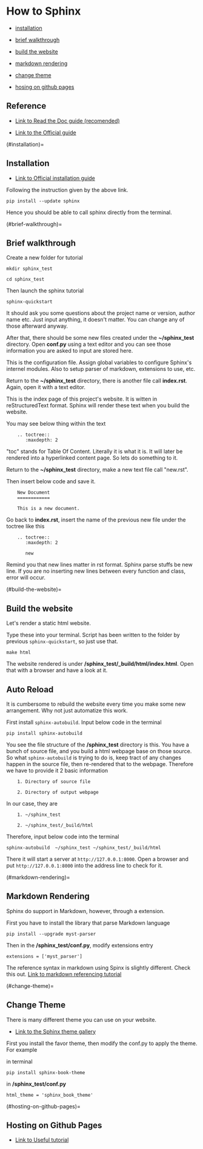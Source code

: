 # How to Sphinx

- [installation](#installation)

- [brief walkthrough](#brief-walkthrough)

- [build the website](#build-the-website)

- [markdown rendering](#markdown-rendering)

- [change theme](#change-theme)

- [hosing on github pages](#hosting-on-github-pages)

## Reference

- [Link to Read the Doc guide (recomended)](https://docs.readthedocs.io/en/stable/intro/getting-started-with-sphinx.html)

- [Link to the Official guide](https://www.sphinx-doc.org/en/master/usage/quickstart.html)

(#installation)=
## Installation

- [Link to Official installation guide](https://www.sphinx-doc.org/en/master/usage/installation.html)

Following the instruction given by the above link.

    pip install --update sphinx

Hence you should be able to call sphinx directly from the terminal.

(#brief-walkthrough)=
## Brief walkthrough

Create a new folder for tutorial

    mkdir sphinx_test

    cd sphinx_test

Then launch the sphinx tutorial

    sphinx-quickstart

It should ask you some questions about the project name or version, author name etc.  Just input anything, it doesn't matter. You can change any of those afterward anyway.

After that, there should be some new files created under the **~/sphinx_test** directory. Open **conf.py** using a text editor and you can see those information you are asked to input are stored here.

This is the configuration file. Assign global variables to configure Sphinx's internel modules. Also to setup parser of markdown, extensions to use, etc.

Return to the **~/sphinx_test** directory, there is another file call **index.rst**. Again, open it with a text editor.

This is the index page of this project's website. It is witten in reStructuredText format. Sphinx will render these text when you build the website.

You may see below thing within the text

        .. toctree::
           :maxdepth: 2

"toc" stands for Table Of Content. Literally it is what it is. It will later be rendered into a hyperlinked content page. So lets do something to it.

Return to the **~/sphinx_test** directory, make a new text file call "new.rst".

Then insert below code and save it.

        New Document
        ============

        This is a new document.

Go back to **index.rst**, insert the name of the previous new file under the toctree like this

        .. toctree::
           :maxdepth: 2

           new

Remind you that new lines matter in rst format. Sphinx parse stuffs be new line. If you are no inserting new lines between every function and class, error will occur.

(#build-the-website)=
## Build the website

Let's render a static html website.

Type these into your terminal. Script has been written to the folder by previous `sphinx-quickstart`, so just use that.

    make html

The website rendered is under **/sphinx_test/_build/html/index.html**. Open that with a browser and have a look at it.


## Auto Reload

It is cumbersome to rebuild the website every time you make some new arrangement. Why not just automatize this work.

First install `sphinx-autobuild`. Input below code in the terminal

    pip install sphinx-autobuild

You see the file structure of the **/sphinx_test** directory is this. You have a bunch of source file, and you build a html webpage base on those source. So what `sphinx-autobuild` is trying to do is, keep tract of any changes happen in the source file, then re-rendered that to the webpage. Therefore we have to provide it 2 basic information

        1. Directory of source file

        2. Directory of output webpage

In our case, they are

        1. ~/sphinx_test

        2. ~/sphinx_test/_build/html

Therefore, input below code into the terminal

    sphinx-autobuild  ~/sphinx_test ~/sphinx_test/_build/html

There it will start a server at `http://127.0.0.1:8000`. Open a browser and put `http://127.0.0.1:8000` into the address line to check for it.

(#markdown-rendering)=
## Markdown Rendering

Sphinx do support in Markdown, however, through a extension.

First you have to install the library that parse Markdown language

    pip install --upgrade myst-parser

Then in the **/sphinx_test/conf.py**, modify extensions entry

    extensions = ['myst_parser']

The reference syntax in markdown using Spinx is slightly different. Check this out.
[Link to markdown referencing tutorial](https://docs.readthedocs.io/en/stable/guides/cross-referencing-with-sphinx.html)

(#change-theme)=
## Change Theme

There is many different theme you can use on your website.

- [Link to the Sphinx theme gallery](https://sphinx-themes.org/#themes)

First you install the favor theme, then modify the conf.py to apply the theme. For example

in terminal

    pip install sphinx-book-theme

in **/sphinx_test/conf.py**

    html_theme = 'sphinx_book_theme'

(#hosting-on-github-pages)=
##  Hosting on Github Pages

- [Link to Useful tutorial](https://dock2learn.com/tech/host-your-sphinx-documentation-on-github/)

